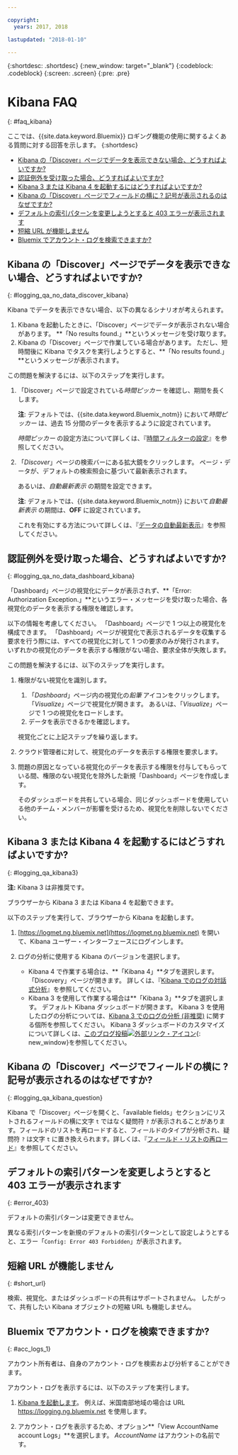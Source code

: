 ```yaml
---

copyright:
  years: 2017, 2018

lastupdated: "2018-01-10"

---
```




{:shortdesc: .shortdesc}
{:new_window: target="_blank"}
{:codeblock: .codeblock}
{:screen: .screen}
{:pre: .pre}


# Kibana FAQ
{: #faq_kibana}

ここでは、{{site.data.keyword.Bluemix}} ロギング機能の使用に関するよくある質問に対する回答を示します。
 {:shortdesc}

* [Kibana の「Discover」ページでデータを表示できない場合、どうすればよいですか?](/docs/services/CloudLogAnalysis/qa/faq_kibana.html##logging_qa_no_data_discover_kibana)
* [認証例外を受け取った場合、どうすればよいですか?](/docs/services/CloudLogAnalysis/qa/faq_kibana.html##logging_qa_no_data_dashboard_kibana)
* [Kibana 3 または Kibana 4 を起動するにはどうすればよいですか?](/docs/services/CloudLogAnalysis/qa/faq_kibana.html##logging_qa_kibana3)
* [Kibana の「Discover」ページでフィールドの横に ? 記号が表示されるのはなぜですか?](/docs/services/CloudLogAnalysis/qa/faq_kibana.html##logging_qa_kibana_question)
* [デフォルトの索引パターンを変更しようとすると 403 エラーが表示されます](/docs/services/CloudLogAnalysis/qa/faq_kibana.html#error_403)
* [短縮 URL が機能しません](/docs/services/CloudLogAnalysis/qa/faq_kibana.html#short_url)
* [Bluemix でアカウント・ログを検索できますか?](/docs/services/CloudLogAnalysis/qa/faq_kibana.html#acc_logs_1)


## Kibana の「Discover」ページでデータを表示できない場合、どうすればよいですか?
{: #logging_qa_no_data_discover_kibana}

Kibana でデータを表示できない場合、以下の異なるシナリオが考えられます。

1. Kibana を起動したときに、「Discover」ページでデータが表示されない場合があります。 **「No results found.」**というメッセージを受け取ります。 
2. Kibana の「Discover」ページで作業している場合があります。 ただし、短時間後に Kibana でタスクを実行しようとすると、**「No results found.」**というメッセージが表示されます。

この問題を解決するには、以下のステップを実行します。

1. 「Discover」ページで設定されている*時間ピッカー* を確認し、期間を長くします。 

    **注**: デフォルトでは、{{site.data.keyword.Bluemix_notm}} において*時間ピッカー* は、過去 15 分間のデータを表示するように設定されています。

    *時間ピッカー* の設定方法について詳しくは、『[時間フィルターの設定](/docs/services/CloudLogAnalysis/kibana/filter_logs.html#set_time_filter)』を参照してください。
       
2. 「*Discover*」ページの検索バーにある拡大鏡をクリックします。 ページ・データが、デフォルトの検索照会に基づいて最新表示されます。

    あるいは、*自動最新表示* の期間を設定できます。

    **注**: デフォルトでは、{{site.data.keyword.Bluemix_notm}} において*自動最新表示* の期間は、**OFF** に設定されています。
    
    これを有効にする方法について詳しくは、『[データの自動最新表示](/docs/services/CloudLogAnalysis/kibana/analize_logs_interactively.html#discover_view_refresh_interval)』を参照してください。



## 認証例外を受け取った場合、どうすればよいですか?
{: #logging_qa_no_data_dashboard_kibana}

「Dashboard」ページの視覚化にデータが表示されず、**「Error: Authorization Exception.」**というエラー・メッセージを受け取った場合、各視覚化のデータを表示する権限を確認します。

以下の情報を考慮してください。
「Dashboard」ページで 1 つ以上の視覚化を構成できます。 「Dashboard」ページが視覚化で表示されるデータを収集する要求を行う際には、すべての視覚化に対して 1 つの要求のみが発行されます。 いずれかの視覚化のデータを表示する権限がない場合、要求全体が失敗します。

この問題を解決するには、以下のステップを実行します。

1. 権限がない視覚化を識別します。

    1. 「*Dashboard*」ページ内の視覚化の*鉛筆* アイコンをクリックします。 「*Visualize*」ページで視覚化が開きます。 あるいは、「*Visualize*」ページで 1 つの視覚化をロードします。 
    2. データを表示できるかを確認します。
    
    視覚化ごとに上記ステップを繰り返します。

2. クラウド管理者に対して、視覚化のデータを表示する権限を要求します。

3. 問題の原因となっている視覚化のデータを表示する権限を付与してもらっている間、権限のない視覚化を除外した新規「Dashboard」ページを作成します。 

    そのダッシュボードを共有している場合、同じダッシュボードを使用している他のチーム・メンバーが影響を受けるため、視覚化を削除しないでください。

## Kibana 3 または Kibana 4 を起動するにはどうすればよいですか?
{: #logging_qa_kibana3}

**注:** Kibana 3 は非推奨です。

ブラウザーから Kibana 3 または Kibana 4 を起動できます。

以下のステップを実行して、ブラウザーから Kibana を起動します。

1. [https://logmet.ng.bluemix.net](https://logmet.ng.bluemix.net) を開いて、Kibana ユーザー・インターフェースにログインします。
    
2. ログの分析に使用する Kibana のバージョンを選択します。
    * Kibana 4 で作業する場合は、**「Kibana 4」**タブを選択します。「Discovery」ページが開きます。 詳しくは、『[Kibana でのログの対話式分析](/docs/services/CloudLogAnalysis/qa/faq_kibana.html#logging_kibana_analize_logs_interactively.html#kibana_analize_logs_interactively)』を参照してください。
    * Kibana 3 を使用して作業する場合は**「Kibana 3」**タブを選択します。 デフォルト Kibana ダッシュボードが開きます。 Kibana 3 を使用したログの分析については、[Kibana 3 でのログの分析 (非推奨)](docs/monitor_log/kibana3/logging_view_kibana3.html#analyzing_logs_Kibana3) に関する個所を参照してください。 Kibana 3 ダッシュボードのカスタマイズについて詳しくは、[このブログ投稿![外部リンク・アイコン](../../../icons/launch-glyph.svg "外部リンク・アイコン")](https://www.ibm.com/blogs/bluemix/2015/09/creating-custom-kibana-dashboard-in-bluemix/){: new_window}を参照してください。
     

## Kibana の「Discover」ページでフィールドの横に ? 記号が表示されるのはなぜですか?
{: #logging_qa_kibana_question}

Kibana で「Discover」ページを開くと、「available fields」セクションにリストされるフィールドの横に文字 `t` ではなく疑問符 `?` が表示されることがあります。フィールドのリストを再ロードすると、フィールドのタイプが分析され、疑問符 `?` は文字 `t` に置き換えられます。詳しくは、『[フィールド・リストの再ロード](/docs/services/CloudLogAnalysis/kibana/analize_logs_interactively.html#discover_view_reload_fields)』を参照してください。


## デフォルトの索引パターンを変更しようとすると 403 エラーが表示されます
{: #error_403}

デフォルトの索引パターンは変更できません。 

異なる索引パターンを新規のデフォルトの索引パターンとして設定しようとすると、エラー「`Config: Error 403 Forbidden`」が表示されます。

## 短縮 URL が機能しません
{: #short_url}

検索、視覚化、またはダッシュボードの共有はサポートされません。 したがって、共有したい Kibana オブジェクトの短縮 URL も機能しません。 

## Bluemix でアカウント・ログを検索できますか?
{: #acc_logs_1}

アカウント所有者は、自身のアカウント・ログを検索および分析することができます。

アカウント・ログを表示するには、以下のステップを実行します。

1. [Kibana を起動します](/docs/services/CloudLogAnalysis/kibana/launch.html#launch_Kibana_from_browser)。 例えば、米国南部地域の場合は URL https://logging.ng.bluemix.net を使用します。

2. アカウント・ログを表示するため、オプション**「View AccountName account Logs」**を選択します。 *AccountName* はアカウントの名前です。

